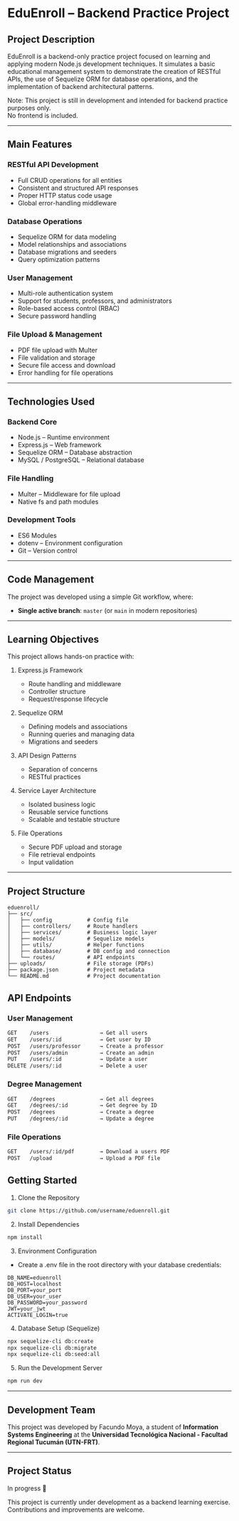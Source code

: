 # EduEnroll – Backend Practice Project

## Project Description

EduEnroll is a backend-only practice project focused on learning and applying modern Node.js development techniques. It simulates a basic educational management system to demonstrate the creation of RESTful APIs, the use of Sequelize ORM for database operations, and the implementation of backend architectural patterns.

Note: This project is still in development and intended for backend practice purposes only.  
No frontend is included.

---

## Main Features

### RESTful API Development
- Full CRUD operations for all entities
- Consistent and structured API responses
- Proper HTTP status code usage
- Global error-handling middleware

### Database Operations
- Sequelize ORM for data modeling
- Model relationships and associations
- Database migrations and seeders
- Query optimization patterns

### User Management
- Multi-role authentication system
- Support for students, professors, and administrators
- Role-based access control (RBAC)
- Secure password handling

### File Upload & Management
- PDF file upload with Multer
- File validation and storage
- Secure file access and download
- Error handling for file operations

---

## Technologies Used

### Backend Core
- Node.js – Runtime environment
- Express.js – Web framework
- Sequelize ORM – Database abstraction
- MySQL / PostgreSQL – Relational database

### File Handling
- Multer – Middleware for file upload
- Native fs and path modules

### Development Tools
- ES6 Modules
- dotenv – Environment configuration
- Git – Version control

---

## Code Management

The project was developed using a simple Git workflow, where:

- **Single active branch**: `master` (or `main` in modern repositories)

---

## Learning Objectives

This project allows hands-on practice with:

1. Express.js Framework
   - Route handling and middleware
   - Controller structure
   - Request/response lifecycle

2. Sequelize ORM
   - Defining models and associations
   - Running queries and managing data
   - Migrations and seeders

3. API Design Patterns
   - Separation of concerns
   - RESTful practices

4. Service Layer Architecture
   - Isolated business logic
   - Reusable service functions
   - Scalable and testable structure

5. File Operations
   - Secure PDF upload and storage
   - File retrieval endpoints
   - Input validation

---

## Project Structure

```text
eduenroll/
├── src/
│   ├── config           # Config file   
│   ├── controllers/     # Route handlers
│   ├── services/        # Business logic layer
│   ├── models/          # Sequelize models
│   ├── utils/           # Helper functions
│   ├── database/        # DB config and connection
│   └── routes/          # API endpoints
├── uploads/             # File storage (PDFs)
├── package.json         # Project metadata
└── README.md            # Project documentation
```

## API Endpoints

### User Management

```bash
GET    /users                → Get all users  
GET    /users/:id            → Get user by ID  
POST   /users/professor      → Create a professor  
POST   /users/admin          → Create an admin  
PUT    /users/:id            → Update a user  
DELETE /users/:id            → Delete a user  
```

### Degree Management

```bash
GET    /degrees              → Get all degrees  
GET    /degrees/:id          → Get degree by ID  
POST   /degrees              → Create a degree  
PUT    /degrees/:id          → Update a degree
```

### File Operations

```bash
GET    /users/:id/pdf        → Download a users PDF
POST   /upload               → Upload a PDF file
```

## Getting Started

1. Clone the Repository

```bash
git clone https://github.com/username/eduenroll.git
```

2. Install Dependencies

```bash
npm install
```

3. Environment Configuration

- Create a .env file in the root directory with your database credentials:

```env
DB_NAME=eduenroll
DB_HOST=localhost
DB_PORT=your_port
DB_USER=your_user
DB_PASSWORD=your_password
JWT=your_jwt
ACTIVATE_LOGIN=true
```

4. Database Setup (Sequelize)

```bash
npx sequelize-cli db:create
npx sequelize-cli db:migrate
npx sequelize-cli db:seed:all
```

5. Run the Development Server

```bash
npm run dev
```

---

## Development Team

This project was developed by Facundo Moya, a student of **Information Systems Engineering** at the **Universidad Tecnológica Nacional - Facultad Regional Tucumán (UTN-FRT)**.

---

## Project Status

In progress 🚧

This project is currently under development as a backend learning exercise. Contributions and improvements are welcome.

